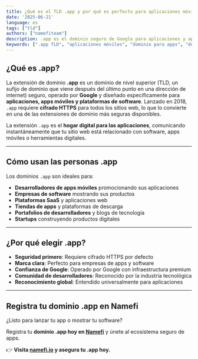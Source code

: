 ```yaml
---
title: ¿Qué es el TLD .app y por qué es perfecto para aplicaciones móviles?
date: '2025-06-21'
language: es
tags: ["tld"]
authors: ["namefiteam"]
description: .app es el dominio seguro de Google para aplicaciones y apps móviles. Descubre por qué es la opción principal para desarrolladores de apps y empresas de software.
keywords: [".app TLD", "aplicaciones móviles", "dominio para apps", "dominio de Google", "dominio seguro", "plataformas de software", "desarrolladores de apps"]
---
```



## **¿Qué es .app?**

La extensión de dominio **.app** es un dominio de nivel superior (TLD, un sufijo de dominio que viene después del último punto en una dirección de internet) seguro, operado por **Google** y diseñado específicamente para **aplicaciones, apps móviles y plataformas de software**. Lanzado en 2018, `.app` requiere **cifrado HTTPS** para todos los sitios web, lo que lo convierte en una de las extensiones de dominio más seguras disponibles.

La extensión `.app` es el **hogar digital para las aplicaciones**, comunicando instantáneamente que tu sitio web está relacionado con software, apps móviles o herramientas digitales.

---

## **Cómo usan las personas .app**

Los dominios `.app` son ideales para:

*   **Desarrolladores de apps móviles** promocionando sus aplicaciones
*   **Empresas de software** mostrando sus productos
*   **Plataformas SaaS** y aplicaciones web
*   **Tiendas de apps** y plataformas de descarga
*   **Portafolios de desarrolladores** y blogs de tecnología
*   **Startups** construyendo productos digitales

---

## **¿Por qué elegir .app?**

*   **Seguridad primero**: Requiere cifrado HTTPS por defecto
*   **Marca clara**: Perfecto para empresas de apps y software
*   **Confianza de Google**: Operado por Google con infraestructura premium
*   **Comunidad de desarrolladores**: Reconocido por la industria tecnológica
*   **Reconocimiento global**: Entendido universalmente para aplicaciones

---

## **Registra tu dominio .app en Namefi**

¿Listo para lanzar tu app o mostrar tu software?

Registra tu **dominio .app hoy en [Namefi](https://namefi.io)** y únete al ecosistema seguro de apps.

👉 **Visita [namefi.io](https://namefi.io) y asegura tu .app hoy.**